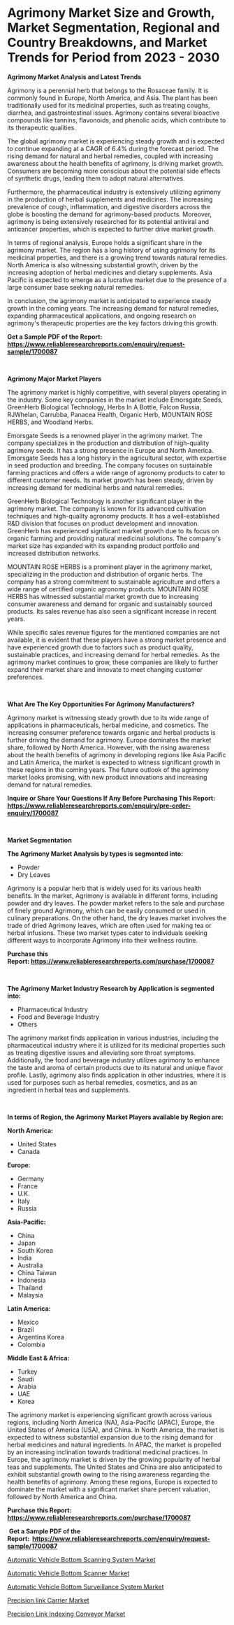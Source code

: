 <p><h1>Agrimony Market Size and Growth, Market Segmentation, Regional and Country Breakdowns, and Market Trends for Period from 2023 -  2030</h1></p><p><strong>Agrimony Market Analysis and Latest Trends</strong></p>
<p><p>Agrimony is a perennial herb that belongs to the Rosaceae family. It is commonly found in Europe, North America, and Asia. The plant has been traditionally used for its medicinal properties, such as treating coughs, diarrhea, and gastrointestinal issues. Agrimony contains several bioactive compounds like tannins, flavonoids, and phenolic acids, which contribute to its therapeutic qualities.</p><p>The global agrimony market is experiencing steady growth and is expected to continue expanding at a CAGR of 6.4% during the forecast period. The rising demand for natural and herbal remedies, coupled with increasing awareness about the health benefits of agrimony, is driving market growth. Consumers are becoming more conscious about the potential side effects of synthetic drugs, leading them to adopt natural alternatives.</p><p>Furthermore, the pharmaceutical industry is extensively utilizing agrimony in the production of herbal supplements and medicines. The increasing prevalence of cough, inflammation, and digestive disorders across the globe is boosting the demand for agrimony-based products. Moreover, agrimony is being extensively researched for its potential antiviral and anticancer properties, which is expected to further drive market growth.</p><p>In terms of regional analysis, Europe holds a significant share in the agrimony market. The region has a long history of using agrimony for its medicinal properties, and there is a growing trend towards natural remedies. North America is also witnessing substantial growth, driven by the increasing adoption of herbal medicines and dietary supplements. Asia Pacific is expected to emerge as a lucrative market due to the presence of a large consumer base seeking natural remedies.</p><p>In conclusion, the agrimony market is anticipated to experience steady growth in the coming years. The increasing demand for natural remedies, expanding pharmaceutical applications, and ongoing research on agrimony's therapeutic properties are the key factors driving this growth.</p></p>
<p><strong>Get a Sample PDF of the Report:&nbsp; <a href="https://www.reliableresearchreports.com/enquiry/request-sample/1700087">https://www.reliableresearchreports.com/enquiry/request-sample/1700087</a></strong></p>
<p>&nbsp;</p>
<p><strong>Agrimony Major Market Players</strong></p>
<p><p>The agrimony market is highly competitive, with several players operating in the industry. Some key companies in the market include Emorsgate Seeds, GreenHerb Biological Technology, Herbs In A Bottle, Falcon Russia, RJWhelan, Carrubba, Panacea Health, Organic Herb, MOUNTAIN ROSE HERBS, and Woodland Herbs. </p><p>Emorsgate Seeds is a renowned player in the agrimony market. The company specializes in the production and distribution of high-quality agrimony seeds. It has a strong presence in Europe and North America. Emorsgate Seeds has a long history in the agricultural sector, with expertise in seed production and breeding. The company focuses on sustainable farming practices and offers a wide range of agronomy products to cater to different customer needs. Its market growth has been steady, driven by increasing demand for medicinal herbs and natural remedies.</p><p>GreenHerb Biological Technology is another significant player in the agrimony market. The company is known for its advanced cultivation techniques and high-quality agronomy products. It has a well-established R&D division that focuses on product development and innovation. GreenHerb has experienced significant market growth due to its focus on organic farming and providing natural medicinal solutions. The company's market size has expanded with its expanding product portfolio and increased distribution networks.</p><p>MOUNTAIN ROSE HERBS is a prominent player in the agrimony market, specializing in the production and distribution of organic herbs. The company has a strong commitment to sustainable agriculture and offers a wide range of certified organic agronomy products. MOUNTAIN ROSE HERBS has witnessed substantial market growth due to increasing consumer awareness and demand for organic and sustainably sourced products. Its sales revenue has also seen a significant increase in recent years.</p><p>While specific sales revenue figures for the mentioned companies are not available, it is evident that these players have a strong market presence and have experienced growth due to factors such as product quality, sustainable practices, and increasing demand for herbal remedies. As the agrimony market continues to grow, these companies are likely to further expand their market share and innovate to meet changing customer preferences.</p></p>
<p>&nbsp;</p>
<p><strong>What Are The Key Opportunities For Agrimony Manufacturers?</strong></p>
<p><p>Agrimony market is witnessing steady growth due to its wide range of applications in pharmaceuticals, herbal medicine, and cosmetics. The increasing consumer preference towards organic and herbal products is further driving the demand for agrimony. Europe dominates the market share, followed by North America. However, with the rising awareness about the health benefits of agrimony in developing regions like Asia Pacific and Latin America, the market is expected to witness significant growth in these regions in the coming years. The future outlook of the agrimony market looks promising, with new product innovations and increasing demand for natural remedies.</p></p>
<p><strong>Inquire or Share Your Questions If Any Before Purchasing This Report: <a href="https://www.reliableresearchreports.com/enquiry/pre-order-enquiry/1700087">https://www.reliableresearchreports.com/enquiry/pre-order-enquiry/1700087</a></strong></p>
<p>&nbsp;</p>
<p><strong>Market Segmentation</strong></p>
<p><strong>The Agrimony Market Analysis by types is segmented into:</strong></p>
<p><ul><li>Powder</li><li>Dry Leaves</li></ul></p>
<p><p>Agrimony is a popular herb that is widely used for its various health benefits. In the market, Agrimony is available in different forms, including powder and dry leaves. The powder market refers to the sale and purchase of finely ground Agrimony, which can be easily consumed or used in culinary preparations. On the other hand, the dry leaves market involves the trade of dried Agrimony leaves, which are often used for making tea or herbal infusions. These two market types cater to individuals seeking different ways to incorporate Agrimony into their wellness routine.</p></p>
<p><strong>Purchase this Report:&nbsp;<a href="https://www.reliableresearchreports.com/purchase/1700087">https://www.reliableresearchreports.com/purchase/1700087</a></strong></p>
<p>&nbsp;</p>
<p><strong>The Agrimony Market Industry Research by Application is segmented into:</strong></p>
<p><ul><li>Pharmaceutical Industry</li><li>Food and Beverage Industry</li><li>Others</li></ul></p>
<p><p>The agrimony market finds application in various industries, including the pharmaceutical industry where it is utilized for its medicinal properties such as treating digestive issues and alleviating sore throat symptoms. Additionally, the food and beverage industry utilizes agrimony to enhance the taste and aroma of certain products due to its natural and unique flavor profile. Lastly, agrimony also finds application in other industries, where it is used for purposes such as herbal remedies, cosmetics, and as an ingredient in herbal teas and supplements.</p></p>
<p>&nbsp;</p>
<p><strong>In terms of Region, the Agrimony Market Players available by Region are:</strong></p>
<p>
    <p> <strong> North America: </strong>
        <ul>
            <li>United States</li>
            <li>Canada</li>
        </ul>
        </p> 
    <p> <strong> Europe: </strong>
        <ul>
            <li>Germany</li>
            <li>France</li>
            <li>U.K.</li>
            <li>Italy</li>
            <li>Russia</li>
        </ul>
        </p> 
    <p> <strong> Asia-Pacific: </strong>
        <ul>
            <li>China</li>
            <li>Japan</li>
            <li>South Korea</li>
            <li>India</li>
            <li>Australia</li>
            <li>China Taiwan</li>
            <li>Indonesia</li>
            <li>Thailand</li>
            <li>Malaysia</li>
        </ul>
        </p> 
    <p> <strong> Latin America: </strong>
        <ul>
            <li>Mexico</li>
            <li>Brazil</li>
            <li>Argentina Korea</li>
            <li>Colombia</li>
        </ul>
        </p> 
    <p> <strong> Middle East & Africa: </strong>
        <ul>
            <li>Turkey</li>
            <li>Saudi</li>
            <li>Arabia</li>
            <li>UAE</li>
            <li>Korea</li>
        </ul>
    </p>
    </p>
<p><p>The agrimony market is experiencing significant growth across various regions, including North America (NA), Asia-Pacific (APAC), Europe, the United States of America (USA), and China. In North America, the market is expected to witness substantial expansion due to the rising demand for herbal medicines and natural ingredients. In APAC, the market is propelled by an increasing inclination towards traditional medicinal practices. In Europe, the agrimony market is driven by the growing popularity of herbal teas and supplements. The United States and China are also anticipated to exhibit substantial growth owing to the rising awareness regarding the health benefits of agrimony. Among these regions, Europe is expected to dominate the market with a significant market share percent valuation, followed by North America and China.</p></p>
<p><strong>Purchase this Report: <a href="https://www.reliableresearchreports.com/purchase/1700087">https://www.reliableresearchreports.com/purchase/1700087</a></strong></p>
<p>&nbsp;<strong>Get a Sample PDF of the Report:&nbsp;&nbsp;<a href="https://www.reliableresearchreports.com/enquiry/request-sample/1700087">https://www.reliableresearchreports.com/enquiry/request-sample/1700087</a></strong></p>
<p><strong></strong></p>
<p><p><a href="https://www.linkedin.com/pulse/automatic-vehicle-bottom-scanning-system-market-share-tn6ue/">Automatic Vehicle Bottom Scanning System Market</a></p><p><a href="https://www.linkedin.com/pulse/automatic-vehicle-bottom-scanner-market-share-amp-new-trends-5dhve/">Automatic Vehicle Bottom Scanner Market</a></p><p><a href="https://www.linkedin.com/pulse/automatic-vehicle-bottom-surveillance-system-market-dlxle/">Automatic Vehicle Bottom Surveillance System Market</a></p><p><a href="https://medium.com/@jailynpurdy1934/precision-link-carrier-market-outlook-industry-overview-and-forecast-2023-to-2030-b49fe3e69fc4">Precision link Carrier Market</a></p><p><a href="https://medium.com/@germanbraun1929/precision-link-indexing-conveyor-market-insights-into-market-cagr-market-trends-and-growth-3744954eb1c2">Precision Link Indexing Conveyor Market</a></p></p>
